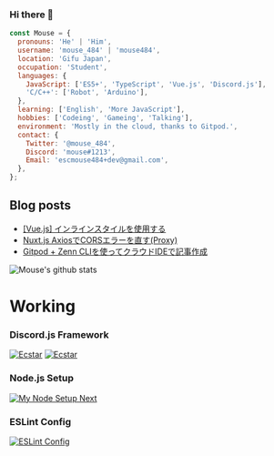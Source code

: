 ### Hi there 👋

```js
const Mouse = {
  pronouns: 'He' | 'Him',
  username: 'mouse_484' | 'mouse484',
  location: 'Gifu Japan',
  occupation: 'Student',
  languages: {
    JavaScript: ['ES5+', 'TypeScript', 'Vue.js', 'Discord.js'],
    'C/C++': ['Robot', 'Arduino'],
  },
  learning: ['English', 'More JavaScript'],
  hobbies: ['Codeing', 'Gameing', 'Talking'],
  environment: 'Mostly in the cloud, thanks to Gitpod.',
  contact: {
    Twitter: '@mouse_484',
    Discord: 'mouse#1213',
    Email: 'escmouse484+dev@gmail.com',
  },
};
```

## Blog posts

<!-- BLOG-POST-LIST:START -->
- [[Vue.js] インラインスタイルを使用する](https://zenn.dev/mouse_484/articles/vue-inline-style)
- [Nuxt.js AxiosでCORSエラーを直す(Proxy)](https://zenn.dev/mouse_484/articles/nuxt-axios-cors)
- [Gitpod + Zenn CLIを使ってクラウドIDEで記事作成](https://zenn.dev/mouse_484/articles/de0f41fca07259c60b08)
<!-- BLOG-POST-LIST:END -->

![Mouse's github stats](https://github-readme-stats.vercel.app/api?username=mouse484&show_icons=true)

# Working

### Discord.js Framework

[![Ecstar](https://github-readme-stats.vercel.app/api/pin/?username=mouse484&repo=ecstar)](https://github.com/mouse484/Ecstar)
[![Ecstar](https://github-readme-stats.vercel.app/api/pin/?username=Ecstar-js&repo=Ecstar)](https://github.com/Ecstar-js/Ecstar)

### Node.js Setup

[![My Node Setup Next](https://github-readme-stats.vercel.app/api/pin/?username=mouse484&repo=my-node-setup-next)](https://github.com/mouse484/my-node-setup-next)

### ESLint Config

[![ESLint Config](https://github-readme-stats.vercel.app/api/pin/?username=mouse484&repo=eslint-config)](https://github.com/mouse484/eslint-config)
